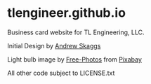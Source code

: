 # tlengineer.github.io

Business card website for TL Engineering, LLC.

Initial Design by [Andrew Skaggs](https://github.com/andrewskaggs)

Light bulb image by <a href="https://pixabay.com/photos/?utm_source=link-attribution&amp;utm_medium=referral&amp;utm_campaign=image&amp;utm_content=1246043">Free-Photos</a> from <a href="https://pixabay.com/?utm_source=link-attribution&amp;utm_medium=referral&amp;utm_campaign=image&amp;utm_content=1246043">Pixabay</a>

All other code subject to LICENSE.txt